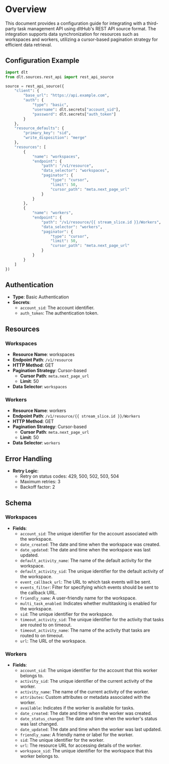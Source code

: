 # Overview

This document provides a configuration guide for integrating with a third-party task management API using dltHub's REST API source format. The integration supports data synchronization for resources such as workspaces and workers, utilizing a cursor-based pagination strategy for efficient data retrieval.

## Configuration Example

```python
import dlt
from dlt.sources.rest_api import rest_api_source

source = rest_api_source({
    "client": {
        "base_url": "https://api.example.com",
        "auth": {
            "type": "basic",
            "username": dlt.secrets["account_sid"],
            "password": dlt.secrets["auth_token"]
        }
    },
    "resource_defaults": {
        "primary_key": "sid",
        "write_disposition": "merge"
    },
    "resources": [
        {
            "name": "workspaces",
            "endpoint": {
                "path": "/v1/resource",
                "data_selector": "workspaces",
                "paginator": {
                    "type": "cursor",
                    "limit": 50,
                    "cursor_path": "meta.next_page_url"
                }
            }
        },
        {
            "name": "workers",
            "endpoint": {
                "path": "/v1/resource/{{ stream_slice.id }}/Workers",
                "data_selector": "workers",
                "paginator": {
                    "type": "cursor",
                    "limit": 50,
                    "cursor_path": "meta.next_page_url"
                }
            }
        }
    ]
})
```

## Authentication

- **Type**: Basic Authentication
- **Secrets**:
  - `account_sid`: The account identifier.
  - `auth_token`: The authentication token.

## Resources

### Workspaces

- **Resource Name**: workspaces
- **Endpoint Path**: `/v1/resource`
- **HTTP Method**: GET
- **Pagination Strategy**: Cursor-based
  - **Cursor Path**: `meta.next_page_url`
  - **Limit**: 50
- **Data Selector**: `workspaces`

### Workers

- **Resource Name**: workers
- **Endpoint Path**: `/v1/resource/{{ stream_slice.id }}/Workers`
- **HTTP Method**: GET
- **Pagination Strategy**: Cursor-based
  - **Cursor Path**: `meta.next_page_url`
  - **Limit**: 50
- **Data Selector**: `workers`

## Error Handling

- **Retry Logic**:
  - Retry on status codes: 429, 500, 502, 503, 504
  - Maximum retries: 3
  - Backoff factor: 2

## Schema

### Workspaces

- **Fields**:
  - `account_sid`: The unique identifier for the account associated with the workspace.
  - `date_created`: The date and time when the workspace was created.
  - `date_updated`: The date and time when the workspace was last updated.
  - `default_activity_name`: The name of the default activity for the workspace.
  - `default_activity_sid`: The unique identifier for the default activity of the workspace.
  - `event_callback_url`: The URL to which task events will be sent.
  - `events_filter`: Filter for specifying which events should be sent to the callback URL.
  - `friendly_name`: A user-friendly name for the workspace.
  - `multi_task_enabled`: Indicates whether multitasking is enabled for the workspace.
  - `sid`: The unique identifier for the workspace.
  - `timeout_activity_sid`: The unique identifier for the activity that tasks are routed to on timeout.
  - `timeout_activity_name`: The name of the activity that tasks are routed to on timeout.
  - `url`: The URL of the workspace.

### Workers

- **Fields**:
  - `account_sid`: The unique identifier for the account that this worker belongs to.
  - `activity_sid`: The unique identifier of the current activity of the worker.
  - `activity_name`: The name of the current activity of the worker.
  - `attributes`: Custom attributes or metadata associated with the worker.
  - `available`: Indicates if the worker is available for tasks.
  - `date_created`: The date and time when the worker was created.
  - `date_status_changed`: The date and time when the worker's status was last changed.
  - `date_updated`: The date and time when the worker was last updated.
  - `friendly_name`: A friendly name or label for the worker.
  - `sid`: The unique identifier for the worker.
  - `url`: The resource URL for accessing details of the worker.
  - `workspace_sid`: The unique identifier for the workspace that this worker belongs to.